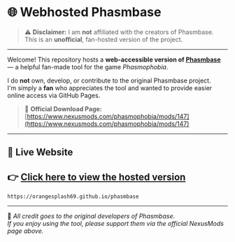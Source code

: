 # 🌐 Webhosted Phasmbase

> ⚠️ **Disclaimer:** I am **not** affiliated with the creators of Phasmbase.  
> This is an **unofficial**, fan-hosted version of the project.

---

Welcome! This repository hosts a **web-accessible version of [Phasmbase](https://www.nexusmods.com/phasmophobia/mods/147)** — a helpful fan-made tool for the game *Phasmophobia*.

I do **not** own, develop, or contribute to the original Phasmbase project.  
I'm simply a **fan** who appreciates the tool and wanted to provide easier online access via GitHub Pages.

> 🔗 **Official Download Page:**  
> [https://www.nexusmods.com/phasmophobia/mods/147](https://www.nexusmods.com/phasmophobia/mods/147)

---

## 🚀 Live Website

👉 [Click here to view the hosted version](https://orangesplash69.github.io/phasmbase)  
---
    https://orangesplash69.github.io/phasmbase
---

🧡 *All credit goes to the original developers of Phasmbase.*  
*If you enjoy using the tool, please support them via the official NexusMods page above.*

[^1]: yes this readme was created with chatgpt
